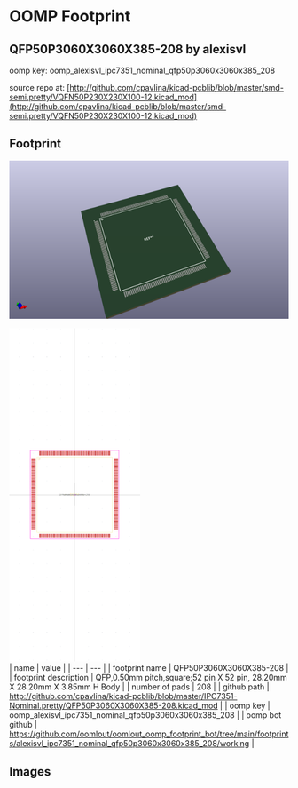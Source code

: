 # OOMP Footprint  
## QFP50P3060X3060X385-208  by alexisvl  
  
oomp key: oomp_alexisvl_ipc7351_nominal_qfp50p3060x3060x385_208  
  
source repo at: [http://github.com/cpavlina/kicad-pcblib/blob/master/smd-semi.pretty/VQFN50P230X230X100-12.kicad_mod](http://github.com/cpavlina/kicad-pcblib/blob/master/smd-semi.pretty/VQFN50P230X230X100-12.kicad_mod)  
## Footprint  
  
[![working_kicad_pcb_3d.png](working_kicad_pcb_3d_600.png)](working_kicad_pcb_3d.png)  
  
[![working.png](working_600.png)](working.png)  
| name | value | 
| --- | --- | 
| footprint name | QFP50P3060X3060X385-208 | 
| footprint description | QFP,0.50mm pitch,square;52 pin X 52 pin, 28.20mm X 28.20mm X 3.85mm H Body | 
| number of pads | 208 | 
| github path | http://github.com/cpavlina/kicad-pcblib/blob/master/IPC7351-Nominal.pretty/QFP50P3060X3060X385-208.kicad_mod | 
| oomp key | oomp_alexisvl_ipc7351_nominal_qfp50p3060x3060x385_208 | 
| oomp bot github | https://github.com/oomlout/oomlout_oomp_footprint_bot/tree/main/footprints/alexisvl_ipc7351_nominal_qfp50p3060x3060x385_208/working | 
## Images  
